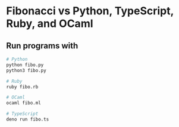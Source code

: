 # Fibonacci vs Python, TypeScript, Ruby, and OCaml

## Run programs with

```bash
# Python
python fibo.py
python3 fibo.py

# Ruby
ruby fibo.rb

# OCaml
ocaml fibo.ml

# TypeScript
deno run fibo.ts
```
